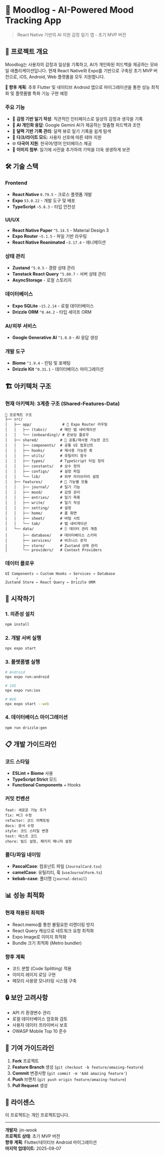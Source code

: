 # 🌙 Moodlog - AI-Powered Mood Tracking App

> React Native 기반의 AI 지원 감정 일기 앱 - 초기 MVP 버전

## 📱 프로젝트 개요

Moodlog는 사용자의 감정과 일상을 기록하고, AI가 개인화된 피드백을 제공하는 모바일 애플리케이션입니다. 현재 React Native와 Expo를 기반으로 구축된 초기 MVP 버전으로, iOS, Android, Web 플랫폼을 모두 지원합니다.

**🚀 향후 계획**: 추후 Flutter 및 네이티브 Android 앱으로 마이그레이션을 통한 성능 최적화 및 플랫폼별 특화 기능 구현 예정

### 주요 기능
- 📝 **감정 기반 일기 작성**: 직관적인 인터페이스로 일상의 감정과 생각을 기록
- 🤖 **AI 개인화 응답**: Google Gemini AI가 제공하는 맞춤형 피드백과 조언
- 📅 **달력 기반 기록 관리**: 달력 뷰로 일기 기록을 쉽게 탐색
- 🎨 **다크/라이트 모드**: 사용자 선호에 따른 테마 지원
- 🌐 **다국어 지원**: 한국어/영어 인터페이스 제공
- 📸 **이미지 첨부**: 일기에 사진을 추가하여 기억을 더욱 생생하게 보관

## 🛠 기술 스택

### Frontend
- **React Native** `0.79.5` - 크로스 플랫폼 개발
- **Expo** `53.0.22` - 개발 도구 및 배포
- **TypeScript** `~5.8.3` - 타입 안전성

### UI/UX
- **React Native Paper** `^5.14.5` - Material Design 3
- **Expo Router** `~5.1.5` - 파일 기반 라우팅
- **React Native Reanimated** `~3.17.4` - 애니메이션

### 상태 관리
- **Zustand** `^5.0.5` - 경량 상태 관리
- **Tanstack React Query** `^5.80.7` - 서버 상태 관리
- **AsyncStorage** - 로컬 스토리지

### 데이터베이스
- **Expo SQLite** `~15.2.14` - 로컬 데이터베이스
- **Drizzle ORM** `^0.44.2` - 타입 세이프 ORM

### AI/외부 서비스
- **Google Generative AI** `^1.0.0` - AI 응답 생성

### 개발 도구
- **Biome** `^1.9.4` - 린팅 및 포매팅
- **Drizzle Kit** `^0.31.1` - 데이터베이스 마이그레이션

## 🏗️ 아키텍처 구조

### 현재 아키텍처: 3계층 구조 (Shared-Features-Data)

```
📁 프로젝트 구조
├── src/
│   ├── app/              # 🚀 Expo Router 라우팅
│   │   ├── (tabs)/      # 메인 탭 네비게이션
│   │   └── (onboarding)/ # 온보딩 플로우
│   ├── shared/          # 🔧 공통/재사용 가능한 코드
│   │   ├── components/  # 공통 UI 컴포넌트
│   │   ├── hooks/       # 재사용 가능한 훅
│   │   ├── utils/       # 유틸리티 함수
│   │   ├── types/       # TypeScript 타입 정의
│   │   ├── constants/   # 상수 정의
│   │   ├── configs/     # 설정 파일
│   │   └── lib/         # 외부 라이브러리 설정
│   ├── features/        # 🎯 기능별 모듈
│   │   ├── journal/     # 일기 기능
│   │   ├── mood/        # 감정 관리
│   │   ├── entries/     # 일기 목록
│   │   ├── write/       # 일기 작성
│   │   ├── setting/     # 설정
│   │   ├── home/        # 홈 화면
│   │   ├── sheet/       # 바텀 시트
│   │   └── tab/         # 탭 네비게이션
│   └── data/            # 🗄️ 데이터 관리 계층
│       ├── database/    # 데이터베이스 스키마
│       ├── services/    # 비즈니스 로직
│       ├── store/       # Zustand 상태 관리
│       └── providers/   # Context Providers
```

### 데이터 플로우

```
UI Components → Custom Hooks → Services → Database
     ↓              ↓           ↓
Zustand Store ← React Query ← Drizzle ORM
```

## 🚀 시작하기

### 1. 의존성 설치
```bash
npm install
```

### 2. 개발 서버 실행
```bash
npx expo start
```

### 3. 플랫폼별 실행
```bash
# Android
npx expo run:android

# iOS  
npx expo run:ios

# Web
npx expo start --web
```

### 4. 데이터베이스 마이그레이션
```bash
npm run drizzle:gen
```

## 📋 개발 가이드라인

### 코드 스타일
- **ESLint + Biome** 사용
- **TypeScript Strict** 모드
- **Functional Components** + Hooks

### 커밋 컨벤션
```
feat: 새로운 기능 추가
fix: 버그 수정
refactor: 코드 리팩토링
docs: 문서 수정
style: 코드 스타일 변경
test: 테스트 코드
chore: 빌드 설정, 패키지 매니저 설정
```

### 폴더/파일 네이밍
- **PascalCase**: 컴포넌트 파일 (`JournalCard.tsx`)
- **camelCase**: 유틸리티, 훅 (`useJournalForm.ts`)
- **kebab-case**: 폴더명 (`journal-detail`)

## 📊 성능 최적화

### 현재 적용된 최적화
- React.memo를 통한 불필요한 리렌더링 방지
- React Query 캐싱으로 네트워크 요청 최적화
- Expo Image로 이미지 최적화
- Bundle 크기 최적화 (Metro bundler)

### 향후 계획
- 코드 분할 (Code Splitting) 적용
- 이미지 레이지 로딩 구현
- 메모리 사용량 모니터링 시스템 구축

## 🔒 보안 고려사항

- API 키 환경변수 관리
- 로컬 데이터베이스 암호화 검토
- 사용자 데이터 프라이버시 보호
- OWASP Mobile Top 10 준수

## 🤝 기여 가이드라인

1. **Fork** 프로젝트
2. **Feature Branch** 생성 (`git checkout -b feature/amazing-feature`)
3. **Commit** 변경사항 (`git commit -m 'Add amazing feature'`)
4. **Push** 브랜치 (`git push origin feature/amazing-feature`)
5. **Pull Request** 생성

## 📄 라이센스

이 프로젝트는 개인 프로젝트입니다.

---

**개발자**: jin-wook  
**프로젝트 상태**: 초기 MVP 버전  
**향후 계획**: Flutter/네이티브 Android 마이그레이션  
**마지막 업데이트**: 2025-09-07

